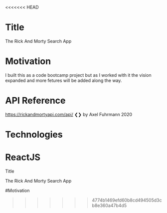 <<<<<<< HEAD
# Title

The Rick And Morty Search App

# Motivation

I built this as a code bootcamp project but as I worked with it the vision expanded and more fetures will be added along the way.

# API Reference

https://rickandmortyapi.com/api/
❮❯ by Axel Fuhrmann 2020

# Technologies

ReactJS
=======
Title

The Rick And Morty Search App

#Motivation
>>>>>>> 4774b1469efd60b8cd494505d3cb8e360a47b4d5
